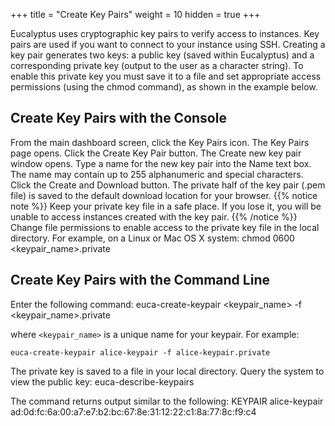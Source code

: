 +++
title = "Create Key Pairs"
weight = 10
hidden = true
+++

Eucalyptus uses cryptographic key pairs to verify access to instances. Key pairs are used if you want to connect to your instance using SSH. Creating a key pair generates two keys: a public key (saved within Eucalyptus) and a corresponding private key (output to the user as a character string). To enable this private key you must save it to a file and set appropriate access permissions (using the chmod command), as shown in the example below. 


## Create Key Pairs with the Console
From the main dashboard screen, click the Key Pairs icon. The Key Pairs page opens. Click the Create Key Pair button. The Create new key pair window opens. Type a name for the new key pair into the Name text box. The name may contain up to 255 alphanumeric and special characters. Click the Create and Download button. The private half of the key pair (.pem file) is saved to the default download location for your browser. 
{{% notice note %}}
Keep your private key file in a safe place. If you lose it, you will be unable to access instances created with the key pair. 
{{% /notice %}}
Change file permissions to enable access to the private key file in the local directory. For example, on a Linux or Mac OS X system: 
    chmod 0600 <keypair_name>.private


## Create Key Pairs with the Command Line
Enter the following command: 
    euca-create-keypair <keypair_name> -f <keypair_name>.private

where `<keypair_name>` is a unique name for your keypair. For example: 


    euca-create-keypair alice-keypair -f alice-keypair.private 

The private key is saved to a file in your local directory. Query the system to view the public key: 
    euca-describe-keypairs

The command returns output similar to the following: 
    KEYPAIR alice-keypair ad:0d:fc:6a:00:a7:e7:b2:bc:67:8e:31:12:22:c1:8a:77:8c:f9:c4

